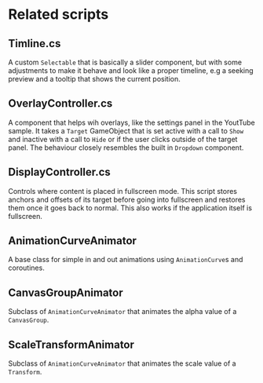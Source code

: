 # Related scripts

## Timline.cs

A custom `Selectable` that is basically a slider component, but with some adjustments to make it behave and look like a proper timeline, e.g a seeking preview and a tooltip that shows the current position.

## OverlayController.cs

A component that helps wih overlays, like the settings panel in the YoutTube sample. It takes a `Target` GameObject that is set active with a call to `Show` and inactive with a call to `Hide` or if the user clicks outside of the target panel. The behaviour closely resembles the built in `Dropdown` component.

## DisplayController.cs

Controls where content is placed in fullscreen mode. This script stores anchors and offsets of its target before going into fullscreen and restores them once it goes back to normal. This also works if the application itself is fullscreen.

## AnimationCurveAnimator

A base class for simple in and out animations using `AnimationCurve`s and coroutines.

## CanvasGroupAnimator

Subclass of `AnimationCurveAnimator` that animates the alpha value of a `CanvasGroup`.

## ScaleTransformAnimator

Subclass of `AnimationCurveAnimator` that animates the scale value of a `Transform`.